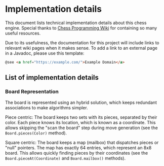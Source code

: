 # Implementation details

This document lists technical implementation details about this chess engine.
Special thanks to
[Chess Programming Wiki](https://www.chessprogramming.org/Main_Page) for
containing so many useful resources.

Due to its usefulness, the documentation for this project will include links to
relevant wiki pages when it makes sense. To add a link to an external page in a
Javadoc, please use this template:

```html
@see <a href="https://example.com/">Example Domain</a>
```

## List of implementation details

### Board Representation

The board is represented using an hybrid solution, which keeps redundant associations to make algorithms simpler.

Piece centric: The board keeps two sets with its pieces, separated by their color.
Each piece knows its location, which is known as a coordinate.
This allows skipping the "scan the board" step during move generation (see the `Board.pieces(Color)` method).

Square centric: The board keeps a map (mailbox) that dispatches pieces or "null" pointers.
The map has exactly 64 entries, which represent an 8x8 board. 
This allows quickly finding pieces by their coordinates (see the `Board.pieceAt(Coordinate)` and `Board.mailbox()` methods).
